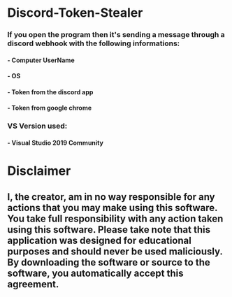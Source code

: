 # Discord-Token-Stealer


### If you open the program then it's sending a message through a discord webhook with the following informations:
#### - Computer UserName
#### - OS
#### - Token from the discord app
#### - Token from google chrome

### VS Version used:
#### - Visual Studio 2019 Community

# Disclaimer
## I, the creator, am in no way responsible for any actions that you may make using this software. You take full responsibility with any action taken using this software. Please take note that this application was designed for educational purposes and should never be used maliciously. By downloading the software or source to the software, you automatically accept this agreement.
